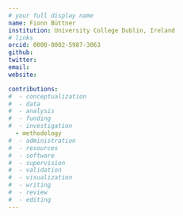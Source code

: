 ```yaml
---
# your full display name
name: Fionn Büttner 
institution: University College Dublin, Ireland
# links
orcid: 0000-0002-5987-3063
github: 
twitter: 
email:
website: 

contributions:
#  - ​conceptualization
#  - data
#  - analysis
#  - funding​
#  - ​investigation
  - ​methodology
#  - administration​
#  - ​resources
#  - ​software
#  - ​supervision
#  - ​validation
#  - ​visualization
#  - writing
#  - review
#  - editing
---
```

